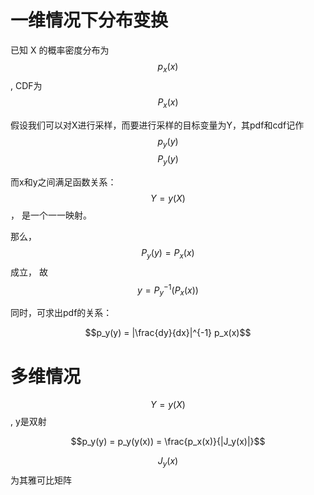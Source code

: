 # 一维情况下分布变换

已知 X 的概率密度分布为$$p_x(x)$$, CDF为$$P_x(x)$$

假设我们可以对X进行采样，而要进行采样的目标变量为Y，其pdf和cdf记作$$p_y(y)$$ $$P_y(y)$$

而x和y之间满足函数关系：
$$Y = y(X) $$， 是一个一一映射。

那么，$$P_y(y) = P_x(x)$$成立，
故 $$ y = P_y ^{-1}(P_x(x)) $$


同时，可求出pdf的关系：

$$p_y(y) = |\frac{dy}{dx}|^{-1} p_x(x)$$

# 多维情况
$$Y = y(X)$$, y是双射

$$p_y(y) = p_y(y(x)) = \frac{p_x(x)}{|J_y(x)|}$$

$$J_y(x)$$为其雅可比矩阵





